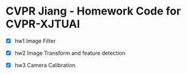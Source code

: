 # CVPR Jiang - Homework Code for CVPR-XJTUAI

- [x] hw1 Image Filter

- [x] hw2 Image Transform and feature detection

- [x] hw3 Camera Calibration
